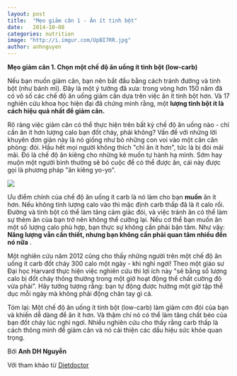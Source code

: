 ```yaml
---
layout: post
title:  "Mẹo giảm cân 1 - Ăn ít tinh bột"
date:   2014-10-08
categories: nutrition
image: "http://i.imgur.com/UpBI7RR.jpg"
author: anhnguyen
---
```


**Mẹo giảm cân 1. Chọn một chế độ ăn uống ít tinh bột (low-carb)**

Nếu bạn muốn giảm cân, bạn nên bắt đầu bằng cách tránh đường và tinh bột (như bánh mì). Đây là một ý tưởng đã xưa: trong vòng hơn 150 năm đã có vô số các chế độ ăn uống giảm cân dựa trên việc ăn ít tinh bột hơn. Và 17 nghiên cứu khoa học hiện đại đã chứng minh rằng, một **lượng tinh bột ít là cách hiệu quả nhất để giảm cân.**

Rõ ràng việc giảm cân có thể thực hiện trên bất kỳ chế độ ăn uống nào - chỉ cần ăn ít hơn lượng calo bạn đốt cháy, phải không? Vấn đề với những lời khuyên đơn giản này là nó giống như bỏ những con voi vào một căn căn phòng: đói. Hầu hết mọi người không thích "chỉ ăn ít hơn", tức là bị đói mãi mãi. Đó là chế độ ăn kiêng cho những kẻ muốn tự hành hạ mình. Sớm hay muộn một người bình thường sẽ bỏ cuộc để có thể được ăn, cái này được gọi là phương pháp "ăn kiêng yo-yo".

![](http://i.imgur.com/nyTui3H.jpg)

Ưu điểm chính của chế độ ăn uống ít carb là nó làm cho bạn **muốn** ăn ít hơn. Nếu không tính lượng calo vào thì mặc định carb thấp đã là ít calo rồi. Đường và tinh bột có thể làm tăng cảm giác đói, và việc tránh ăn có thể làm sự thèm ăn của bạn trở nên không thể cưỡng lại. Nếu cơ thể bạn muốn ăn một số lượng calo phù hợp, bạn thực sự không cần phải bận tâm. Như vậy: **Năng lượng vẫn cần thiết, nhưng bạn không cần phải quan tâm nhiều đến nó nữa** .

Một nghiên cứu năm 2012 cũng cho thấy những người trên một chế độ ăn uống ít carb đốt cháy 300 calo một ngày - khi nghỉ ngơi! Theo một giáo sư Đại học Harvard thực hiện việc nghiên cứu thì lợi ích này "sẽ bằng số lượng calo bị đốt cháy thông thường trong một giờ hoạt động thể chất cường độ vừa phải". Hãy tưởng tượng rằng: bạn tự động được hưởng một giờ tập thể dục mỗi ngày mà không phải động chân tay gì cả.

Tóm lại: Một chế độ ăn uống ít tinh bột (low-carb) làm giảm cơn đói của bạn và khiến dễ dàng để ăn ít hơn. Và thậm chí nó có thể làm tăng chất béo của bạn đốt cháy lúc nghỉ ngơi. Nhiều nghiên cứu cho thấy rằng carb thấp là cách thông minh để giảm cân và nó cải thiện các dấu hiệu sức khỏe quan trọng.

Bới **Anh DH Nguyễn**

Với tham khảo từ [Dietdoctor](http://www.dietdoctor.com/how-to-lose-weight)

